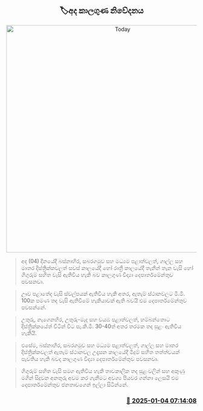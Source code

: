 <p align='center'><b><h2 align='center' title='Today's weather forecast'>🏷අද කාලගුණ නිවේදනය</h2></b></p>
<p align='center'><img src='https://helakuru.sgp1.cdn.digitaloceanspaces.com/esana/images/lib/weather-thumb-new-1[1].jpg' width='600' alt='Today's weather forecast'></p>

> අද (04) දිනයේදී බස්නාහිර, සබරගමුව සහ මධ්‍යම පළාත්වලත්, ගාල්ල සහ මාතර දිස්ත්‍රික්කවලත් සවස් කාලයේදී හෝ රාත්‍රී කාලයේදී තැනින් තැන වැසි හෝ ගිගුරුම් සහිත වැසි ඇතිවිය හැකි බව කාලගුණ විද්‍යා දෙපාර්තමේන්තුව පවසනවා.

> ඌව පළාතේද වැසි ස්වල්පයක් ඇතිවිය හැකි අතර, ඇතැම් ස්ථානවලට මි.මී. 100ක පමණ තද වැසි ඇතිවීමේ හැකියාවක් ඇති බවයි එම දෙපාර්තමේන්තුව පවසන්නේ.

> උතුරු, නැගෙනහිර, උතුරු-මැද සහ වයඹ පළාත්වලත්, හම්බන්තොට දිස්ත්‍රික්කයේත් විටින් විට පැ.කි.මී. 30-40ත් අතර තරමක තද සුළං ඇතිවිය හැකියි.

> එසේම, බස්නාහිර, සබරගමුව සහ මධ්‍යම පළාත්වලත්, ගාල්ල සහ මාතර දිස්ත්‍රික්කවලත් ඇතැම් ස්ථානවල උදෑසන කාලයේදී මීදුම් සහිත තත්ත්වයක් පැවතිය හැකි බවද කාලගුණ විද්‍යා දෙපාර්තමේන්තුව පවසනවා.

> ගිගුරුම් සහිත වැසි සමග ඇතිවිය හැකි තාවකාලික තද සුළංවලින් සහ අකුණු මගින් සිදුවන අනතුරු අවම කර ගැනීමට අවශ්‍ය පියවර ගන්නා ලෙසයි එම දෙපාර්තමේන්තුව ජනතාවගෙන් ඉල්ලා සිටින්නේ.



<h3 align='right'><a href='https://www.helakuru.lk/esana/p/106317/'>📅 2025-01-04 07:14:08</a></h3>
